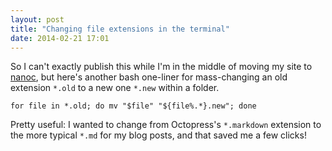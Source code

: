 ```yaml
---
layout: post
title: "Changing file extensions in the terminal"
date: 2014-02-21 17:01
---
```


So I can't exactly publish this while I'm in the middle of moving my site
to [nanoc](http://nanoc.ws), but here's another bash one-liner for
mass-changing an old extension `*.old` to a new one `*.new` within a folder.

~~~
for file in *.old; do mv "$file" "${file%.*}.new"; done
~~~

Pretty useful: I wanted to change from Octopress's `*.markdown` extension to
the more typical `*.md` for my blog posts, and that saved me a few clicks!
